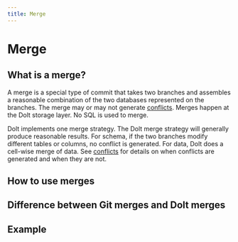 ```yaml
---
title: Merge
---
```


# Merge

## What is a merge?

A merge is a special type of commit that takes two branches and assembles a reasonable combination of the two databases represented on the branches. The merge may or may not generate [conflicts](./conflicts). Merges happen at the Dolt storage layer. No SQL is used to merge.

Dolt implements one merge strategy. The Dolt merge strategy will generally produce reasonable results. For schema, if the two branches modify different tables or columns, no conflict is generated. For data, Dolt does a cell-wise merge of data. See [conflicts](./conflicts) for details on when conflicts are generated and when they are not.

## How to use merges


## Difference between Git merges and Dolt merges


## Example